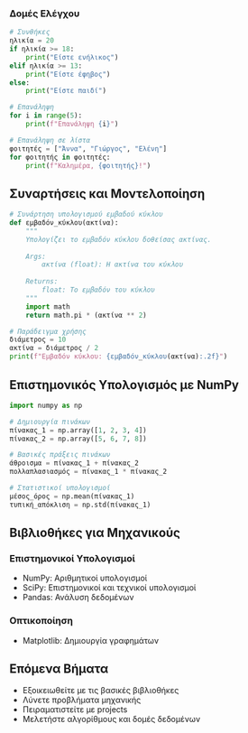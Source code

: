 
### Δομές Ελέγχου

```python
# Συνθήκες
ηλικία = 20
if ηλικία >= 18:
    print("Είστε ενήλικος")
elif ηλικία >= 13:
    print("Είστε έφηβος")
else:
    print("Είστε παιδί")

# Επανάληψη
for i in range(5):
    print(f"Επανάληψη {i}")

# Επανάληψη σε λίστα
φοιτητές = ["Άννα", "Γιώργος", "Ελένη"]
for φοιτητής in φοιτητές:
    print(f"Καλημέρα, {φοιτητής}!")
```

## Συναρτήσεις και Μοντελοποίηση

```python
# Συνάρτηση υπολογισμού εμβαδού κύκλου
def εμβαδόν_κύκλου(ακτίνα):
    """
    Υπολογίζει το εμβαδόν κύκλου δοθείσας ακτίνας.
    
    Args:
        ακτίνα (float): Η ακτίνα του κύκλου
    
    Returns:
        float: Το εμβαδόν του κύκλου
    """
    import math
    return math.pi * (ακτίνα ** 2)

# Παράδειγμα χρήσης
διάμετρος = 10
ακτίνα = διάμετρος / 2
print(f"Εμβαδόν κύκλου: {εμβαδόν_κύκλου(ακτίνα):.2f}")
```

## Επιστημονικός Υπολογισμός με NumPy

```python
import numpy as np

# Δημιουργία πινάκων
πίνακας_1 = np.array([1, 2, 3, 4])
πίνακας_2 = np.array([5, 6, 7, 8])

# Βασικές πράξεις πινάκων
άθροισμα = πίνακας_1 + πίνακας_2
πολλαπλασιασμός = πίνακας_1 * πίνακας_2

# Στατιστικοί υπολογισμοί
μέσος_όρος = np.mean(πίνακας_1)
τυπική_απόκλιση = np.std(πίνακας_1)
```
## Βιβλιοθήκες για Μηχανικούς

### Επιστημονικοί Υπολογισμοί
- NumPy: Αριθμητικοί υπολογισμοί
- SciPy: Επιστημονικοί και τεχνικοί υπολογισμοί
- Pandas: Ανάλυση δεδομένων

### Οπτικοποίηση
- Matplotlib: Δημιουργία γραφημάτων

## Επόμενα Βήματα

- Εξοικειωθείτε με τις βασικές βιβλιοθήκες
- Λύνετε προβλήματα μηχανικής
- Πειραματιστείτε με projects
- Μελετήστε αλγορίθμους και δομές δεδομένων